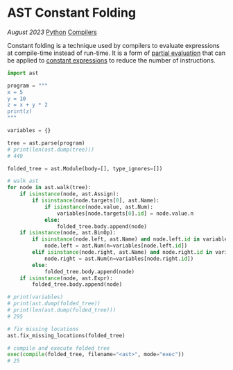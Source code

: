 # AST Constant Folding

*August 2023* [Python](programming.html#python) [Compilers](programming.html#python-compilers)

Constant folding is a technique used by compilers to evaluate expressions at compile-time instead of run-time. It is a form of [partial evaluation](https://en.wikipedia.org/wiki/Partial_evaluation) that can be applied to [constant expressions](https://en.wikipedia.org/wiki/Constant_expression) to reduce the number of instructions.

```python
import ast

program = """
x = 5
y = 10
z = x + y * 2
print(z)
"""

variables = {}

tree = ast.parse(program)
# print(len(ast.dump(tree)))
# 449

folded_tree = ast.Module(body=[], type_ignores=[])

# walk ast
for node in ast.walk(tree):
    if isinstance(node, ast.Assign):
        if isinstance(node.targets[0], ast.Name):
            if isinstance(node.value, ast.Num):
                variables[node.targets[0].id] = node.value.n
            else:
                folded_tree.body.append(node)
    if isinstance(node, ast.BinOp):
        if isinstance(node.left, ast.Name) and node.left.id in variables:
            node.left = ast.Num(n=variables[node.left.id])
        elif isinstance(node.right, ast.Name) and node.right.id in variables:
            node.right = ast.Num(n=variables[node.right.id])
        else:
            folded_tree.body.append(node)
    if isinstance(node, ast.Expr):
        folded_tree.body.append(node)

# print(variables)
# print(ast.dump(folded_tree))
# print(len(ast.dump(folded_tree)))
# 295

# fix missing locations
ast.fix_missing_locations(folded_tree)

# compile and execute folded tree
exec(compile(folded_tree, filename="<ast>", mode="exec"))
# 25
```